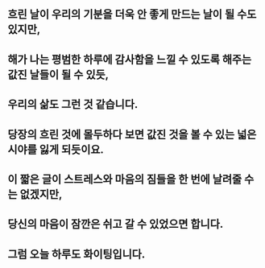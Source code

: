 ## 흐린 날이 우리의 기분을 더욱 안 좋게 만드는 날이 될 수도 있지만,
## 해가 나는 평범한 하루에 감사함을 느낄 수 있도록 해주는 값진 날들이 될 수 있듯,
## 우리의 삶도 그런 것 같습니다.

## 당장의 흐린 것에 몰두하다 보면 값진 것을 볼 수 있는 넓은 시야를 잃게 되듯이요.

## 이 짧은 글이 스트레스와 마음의 짐들을 한 번에 날려줄 수는 없겠지만,
## 당신의 마음이 잠깐은 쉬고 갈 수 있었으면 합니다.

## 그럼 오늘 하루도 화이팅입니다.
